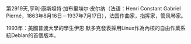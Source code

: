 第2919天,亨利·康斯坦特·加布里埃尔·皮尔纳（法语：Henri Constant Gabriel Pierné，1863年8月16日－1937年7月17日），法国作曲家，指挥家，管风琴家。

1993年：美國普渡大學的學生伊恩·默多克發表採用Linux作為內核的自由作業系統Debian的首個版本。